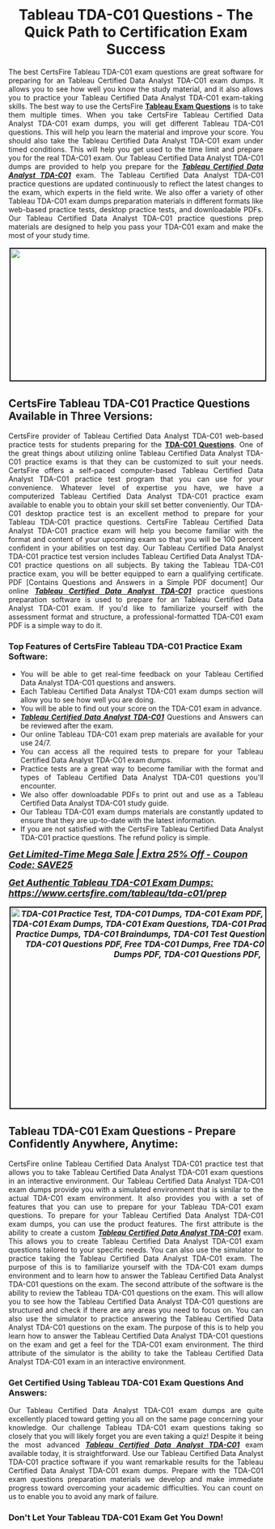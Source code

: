 <h1 style="text-align: center;"><strong><span style="display:block; color:#Black; ">Tableau TDA-C01 Questions - The Quick Path to Certification Exam Success</span></strong></h1>

<p style="text-align:justify">The best CertsFire Tableau TDA-C01 exam questions are great software for preparing for an Tableau Certified Data Analyst TDA-C01 exam dumps. It allows you to see how well you know the study material, and it also allows you to practice your Tableau Certified Data Analyst TDA-C01 exam-taking skills. The best way to use the CertsFire <strong><a href="https://www.certsfire.com/exams/tableau">Tableau Exam Questions</a></strong> is to take them multiple times. When you take CertsFire Tableau Certified Data Analyst TDA-C01 exam dumps, you will get different Tableau TDA-C01 questions. This will help you learn the material and improve your score. You should also take the Tableau Certified Data Analyst TDA-C01 exam under timed conditions. This will help you get used to the time limit and prepare you for the real TDA-C01 exam. Our Tableau Certified Data Analyst TDA-C01 dumps are provided to help you prepare for the <u><em><strong>Tableau Certified Data Analyst TDA-C01</strong></em></u> exam. The Tableau Certified Data Analyst TDA-C01 practice questions are updated continuously to reflect the latest changes to the exam, which experts in the field write. We also offer a variety of other Tableau TDA-C01 exam dumps preparation materials in different formats like web-based practice tests, desktop practice tests, and downloadable PDFs. Our Tableau Certified Data Analyst TDA-C01 practice questions prep materials are designed to help you pass your TDA-C01 exam and make the most of your study time.</p>

<p style="text-align: center;"><img alt="" src="https://i.imgur.com/qOEGWEa.jpeg" style="border-width: 2px; border-style: solid; margin: 2px; width: 700px; height: 260px;" /></p>

<h2><strong><span style="display:block; color:#Black; ">CertsFire Tableau TDA-C01 Practice Questions Available in Three Versions:</span></strong></h2>

<p style="text-align:justify">CertsFire provider of Tableau Certified Data Analyst TDA-C01 web-based practice tests for students preparing for the <strong><a href="https://www.certsfire.com/tableau/tda-c01/info">TDA-C01 Questions</a></strong>. One of the great things about utilizing online Tableau Certified Data Analyst TDA-C01 practice exams is that they can be customized to suit your needs. CertsFire offers a self-paced computer-based Tableau Certified Data Analyst TDA-C01 practice test program that you can use for your convenience. Whatever level of expertise you have, we have a computerized Tableau Certified Data Analyst TDA-C01 practice exam available to enable you to obtain your skill set better conveniently. Our TDA-C01 desktop practice test is an excellent method to prepare for your Tableau TDA-C01 practice questions. CertsFire Tableau Certified Data Analyst TDA-C01 practice exam will help you become familiar with the format and content of your upcoming exam so that you will be 100 percent confident in your abilities on test day. Our Tableau Certified Data Analyst TDA-C01 practice test version includes Tableau Certified Data Analyst TDA-C01 practice questions on all subjects. By taking the Tableau TDA-C01 practice exam, you will be better equipped to earn a qualifying certificate. PDF [Contains Questions and Answers in a Simple PDF document] Our online <u><em><strong>Tableau Certified Data Analyst TDA-C01</strong></em></u> practice questions preparation software is used to prepare for an Tableau Certified Data Analyst TDA-C01 exam. If you'd like to familiarize yourself with the assessment format and structure, a professional-formatted TDA-C01 exam PDF is a simple way to do it.</p>

<h3><strong><span style="display:block; color:#Black; ">Top Features of CertsFire Tableau TDA-C01 Practice Exam Software:</span></strong></h3>

<ul>
	<li style="text-align: justify;">You will be able to get real-time feedback on your Tableau Certified Data Analyst TDA-C01 questions and answers.</li>
	<li style="text-align: justify;">Each Tableau Certified Data Analyst TDA-C01 exam dumps section will allow you to see how well you are doing.</li>
	<li style="text-align: justify;">You will be able to find out your score on the TDA-C01 exam in advance.</li>
	<li style="text-align: justify;"><u><em><strong>Tableau Certified Data Analyst TDA-C01</strong></em></u> Questions and Answers can be reviewed after the exam.</li>
	<li style="text-align: justify;">Our online Tableau TDA-C01 exam prep materials are available for your use 24/7.</li>
	<li style="text-align: justify;">You can access all the required tests to prepare for your Tableau Certified Data Analyst TDA-C01 exam dumps.</li>
	<li style="text-align: justify;">Practice tests are a great way to become familiar with the format and types of Tableau Certified Data Analyst TDA-C01 questions you'll encounter.</li>
	<li style="text-align: justify;">We also offer downloadable PDFs to print out and use as a Tableau Certified Data Analyst TDA-C01 study guide.</li>
	<li style="text-align: justify;">Our Tableau TDA-C01 exam dumps materials are constantly updated to ensure that they are up-to-date with the latest information.</li>
	<li style="text-align: justify;">If you are not satisfied with the CertsFire Tableau Certified Data Analyst TDA-C01 practice questions. The refund policy is simple.</li>
</ul>

<p><span style="font-size:18px;"><em><u><strong>Get Limited-Time Mega Sale | Extra 25% Off - Coupon Code: SAVE25</strong></u></em></span></p>

<p><span style="font-size:18px;"><u><em><strong>Get Authentic Tableau TDA-C01 Exam Dumps: <a href="https://www.certsfire.com/tableau/tda-c01/prep">https://www.certsfire.com/tableau/tda-c01/prep</a></strong></em></u></span></p>

<p style="text-align: center;"><span style="font-size:16px;"><u><em><strong><a href="https://www.certsfire.com/tableau/tda-c01/prep"><img alt="TDA-C01 Practice Test, TDA-C01 Dumps, TDA-C01 Exam PDF, TDA-C01 Practice Exam, TDA-C01 Exam Dumps, TDA-C01 Exam Questions, TDA-C01 Practice Questions, TDA-C01 Practice Dumps, TDA-C01 Braindumps, TDA-C01 Test Questions, TDA-C01 Dumps PDF, TDA-C01 Questions PDF, Free TDA-C01 Dumps, Free TDA-C01 Questions, TDA-C01 Dumps PDF, TDA-C01 Questions PDF," src="https://i.imgur.com/zBDlxpd.jpg" style="border-width: 2px; border-style: solid; margin: 2px; width: 700px; height: 396px;" /></a></strong></em></u></span></p>

<h2><strong><span style="display:block; color:#Black; ">Tableau TDA-C01 Exam Questions - Prepare Confidently Anywhere, Anytime:</span></strong></h2>

<p style="text-align:justify">CertsFire online Tableau Certified Data Analyst TDA-C01 practice test that allows you to take Tableau Certified Data Analyst TDA-C01 exam questions in an interactive environment. Our Tableau Certified Data Analyst TDA-C01 exam dumps provide you with a simulated environment that is similar to the actual TDA-C01 exam environment. It also provides you with a set of features that you can use to prepare for your Tableau TDA-C01 exam questions. To prepare for your Tableau Certified Data Analyst TDA-C01 exam dumps, you can use the product features. The first attribute is the ability to create a custom <u><em><strong>Tableau Certified Data Analyst TDA-C01</strong></em></u> exam. This allows you to create Tableau Certified Data Analyst TDA-C01 exam questions tailored to your specific needs. You can also use the simulator to practice taking the Tableau Certified Data Analyst TDA-C01 exam. The purpose of this is to familiarize yourself with the TDA-C01 exam dumps environment and to learn how to answer the Tableau Certified Data Analyst TDA-C01 questions on the exam. The second attribute of the software is the ability to review the Tableau TDA-C01 questions on the exam. This will allow you to see how the Tableau Certified Data Analyst TDA-C01 questions are structured and check if there are any areas you need to focus on. You can also use the simulator to practice answering the Tableau Certified Data Analyst TDA-C01 questions on the exam. The purpose of this is to help you learn how to answer the Tableau Certified Data Analyst TDA-C01 questions on the exam and get a feel for the TDA-C01 exam environment. The third attribute of the simulator is the ability to take the Tableau Certified Data Analyst TDA-C01 exam in an interactive environment.</p>

<h3><strong><span style="display:block; color:#Black; ">Get Certified Using Tableau TDA-C01 Exam Questions And Answers:</span></strong></h3>

<p style="text-align:justify">Our Tableau Certified Data Analyst TDA-C01 exam dumps are quite excellently placed toward getting you all on the same page concerning your knowledge. Our challenge Tableau TDA-C01 exam questions taking so closely that you will likely forget you are even taking a quiz! Despite it being the most advanced <u><em><strong>Tableau Certified Data Analyst TDA-C01</strong></em></u> exam available today, it is straightforward. Use our Tableau Certified Data Analyst TDA-C01 practice software if you want remarkable results for the Tableau Certified Data Analyst TDA-C01 exam dumps. Prepare with the TDA-C01 exam questions preparation materials we develop and make immediate progress toward overcoming your academic difficulties. You can count on us to enable you to avoid any mark of failure.</p>

<h3><strong><span style="display:block; color:#Black; ">Don't Let Your Tableau TDA-C01 Exam Get You Down!</span></strong></h3>
